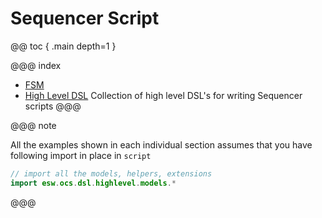 # Sequencer Script

@@ toc { .main depth=1 }

@@@ index

* [FSM](fsm.md)
* [High Level DSL](dsl/dsl.md) Collection of high level DSL's for writing Sequencer scripts
@@@

@@@ note

All the examples shown in each individual section assumes that you have following import in place in `script`
```kotlin
// import all the models, helpers, extensions
import esw.ocs.dsl.highlevel.models.*
```

@@@